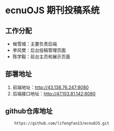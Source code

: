# ecnuOJS 期刊投稿系统

## 工作分配
* 候雪城：主要负责后端
* 李风樊：后台投稿管理页面
* 陈学毅：前台主页和展示页面

## 部署地址
1. 前端地址：http://43.138.76.247:8080
2. 后端接口地址：http://47.103.81.142:8080

## github仓库地址
```sh
    https://github.com/lifengfan13/ecnuOJS.git
```